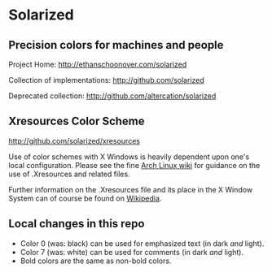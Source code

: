 Solarized
=========
## Precision colors for machines and people

Project Home: http://ethanschoonover.com/solarized

Collection of implementations: http://github.com/solarized

Deprecated collection: http://github.com/altercation/solarized

Xresources Color Scheme
-----------------------

http://github.com/solarized/xresources

Use of color schemes with X Windows is heavily dependent upon one's local
configuration. Please see the fine [Arch Linux wiki](https://wiki.archlinux.org/index.php/Xresources) for guidance on the use of .Xresources and related files.

Further information on the .Xresources file and its place in the X Window
System can of course be found on [Wikipedia](http://en.wikipedia.org/wiki/X_resources).

Local changes in this repo
--------------------------

- Color 0 (was: black) can be used for emphasized text (in dark _and_ light).
- Color 7 (was: white) can be used for comments (in dark _and_ light).
- Bold colors are the same as non-bold colors.
